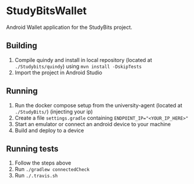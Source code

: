 # StudyBitsWallet

Android Wallet application for the StudyBits project.

## Building

1. Compile quindy and install in local repository (located at `./Studybits/quindy`) using `mvn install -DskipTests`
2. Import the project in Android Studio


## Running
1. Run the docker compose setup from the university-agent (located at `./StudyBits/`) (injecting your ip)
2. Create a file `settings.gradle` containing `ENDPOINT_IP="<YOUR_IP_HERE>"`
3. Start an emulator or connect an android device to your machine
4. Build and deploy to a device

## Running tests
1. Follow the steps above
2. Run `./gradlew connectedCheck`
2. Run `./.travis.sh`

